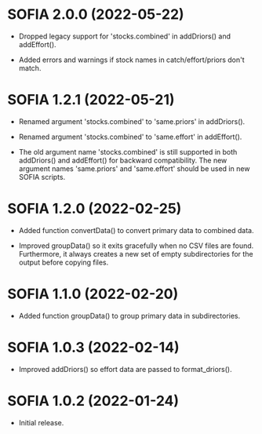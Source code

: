# SOFIA 2.0.0 (2022-05-22)

* Dropped legacy support for 'stocks.combined' in addDriors() and addEffort().

* Added errors and warnings if stock names in catch/effort/priors don't match.




# SOFIA 1.2.1 (2022-05-21)

* Renamed argument 'stocks.combined' to 'same.priors' in addDriors().

* Renamed argument 'stocks.combined' to 'same.effort' in addEffort().

* The old argument name 'stocks.combined' is still supported in both addDriors()
  and addEffort() for backward compatibility. The new argument names
  'same.priors' and 'same.effort' should be used in new SOFIA scripts.




# SOFIA 1.2.0 (2022-02-25)

* Added function convertData() to convert primary data to combined data.

* Improved groupData() so it exits gracefully when no CSV files are found.
  Furthermore, it always creates a new set of empty subdirectories for the
  output before copying files.




# SOFIA 1.1.0 (2022-02-20)

* Added function groupData() to group primary data in subdirectories.




# SOFIA 1.0.3 (2022-02-14)

* Improved addDriors() so effort data are passed to format_driors().




# SOFIA 1.0.2 (2022-01-24)

* Initial release.
